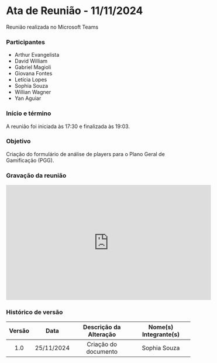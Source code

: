 # Ata de Reunião - 11/11/2024

Reunião realizada no Microsoft Teams

### Participantes
- Arthur Evangelista
- David William
- Gabriel Magioli
- Giovana Fontes
- Letícia Lopes
- Sophia Souza
- Willian Wagner
- Yan Aguiar

### Início e término
A reunião foi iniciada às 17:30 e finalizada às 19:03.

### Objetivo
Criação do formulário de análise de players para o Plano Geral de Gamificação (PGG).

### Gravação da reunião

<iframe width="560" height="315" src="https://www.youtube.com/embed/dXjA4XvFfZw" title="YouTube video player" frameborder="0" allow="accelerometer; autoplay; clipboard-write; encrypted-media; gyroscope; picture-in-picture; web-share" referrerpolicy="strict-origin-when-cross-origin" allowfullscreen></iframe>

### Histórico de versão

| Versão |    Data    | Descrição da Alteração | Nome(s) Integrante(s) |
| :----: | :--------: | :--------------------: | :-------------------: |
|  1.0   | 25/11/2024 |  Criação do documento  |      Sophia Souza     |